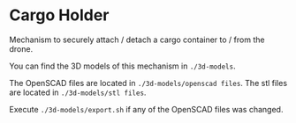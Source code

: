 # Cargo Holder

Mechanism to securely attach / detach a cargo container to / from the drone.

You can find the 3D models of this mechanism in `./3d-models`.

The OpenSCAD files are located in `./3d-models/openscad files`.
The stl files are located in `./3d-models/stl files`.

Execute `./3d-models/export.sh` if any of the OpenSCAD files was changed.

